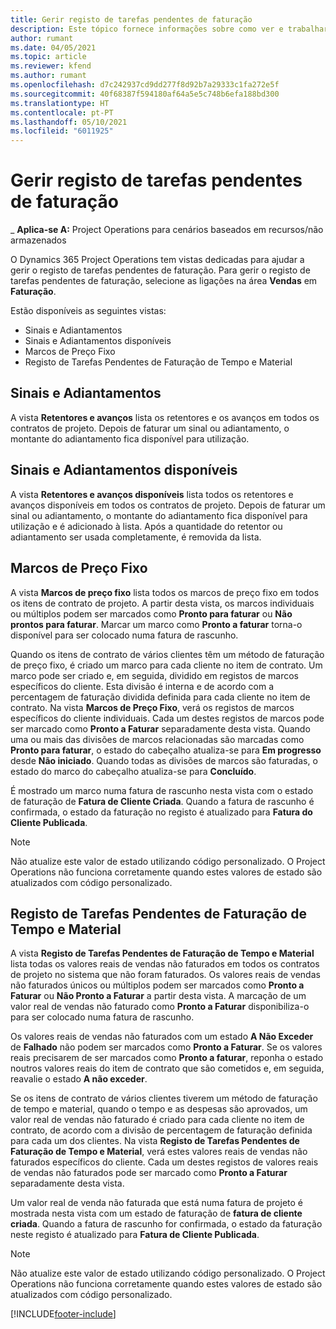 ```yaml
---
title: Gerir registo de tarefas pendentes de faturação
description: Este tópico fornece informações sobre como ver e trabalhar com tarefas pendentes de faturação no Project Operations.
author: rumant
ms.date: 04/05/2021
ms.topic: article
ms.reviewer: kfend
ms.author: rumant
ms.openlocfilehash: d7c242937cd9dd277f8d92b7a29333c1fa272e5f
ms.sourcegitcommit: 40f68387f594180af64a5e5c748b6efa188bd300
ms.translationtype: HT
ms.contentlocale: pt-PT
ms.lasthandoff: 05/10/2021
ms.locfileid: "6011925"
---
```

# <a name="manage-billing-backlog"></a>Gerir registo de tarefas pendentes de faturação

_ **Aplica-se A:** Project Operations para cenários baseados em recursos/não armazenados

O Dynamics 365 Project Operations tem vistas dedicadas para ajudar a gerir o registo de tarefas pendentes de faturação. Para gerir o registo de tarefas pendentes de faturação, selecione as ligações na área **Vendas** em **Faturação**. 

Estão disponíveis as seguintes vistas:

- Sinais e Adiantamentos
- Sinais e Adiantamentos disponíveis
- Marcos de Preço Fixo
- Registo de Tarefas Pendentes de Faturação de Tempo e Material

## <a name="retainers-and-advances"></a>Sinais e Adiantamentos

A vista **Retentores e avanços** lista os retentores e os avanços em todos os contratos de projeto. Depois de faturar um sinal ou adiantamento, o montante do adiantamento fica disponível para utilização.

## <a name="available-retainers-and-advances"></a>Sinais e Adiantamentos disponíveis

A vista **Retentores e avanços disponíveis** lista todos os retentores e avanços disponíveis em todos os contratos de projeto. Depois de faturar um sinal ou adiantamento, o montante do adiantamento fica disponível para utilização e é adicionado à lista. Após a quantidade do retentor ou adiantamento ser usada completamente, é removida da lista.

## <a name="fixed-price-milestones"></a>Marcos de Preço Fixo

A vista **Marcos de preço fixo** lista todos os marcos de preço fixo em todos os itens de contrato de projeto. A partir desta vista, os marcos individuais ou múltiplos podem ser marcados como **Pronto para faturar** ou **Não prontos para faturar**. Marcar um marco como **Pronto a faturar** torna-o disponível para ser colocado numa fatura de rascunho.

Quando os itens de contrato de vários clientes têm um método de faturação de preço fixo, é criado um marco para cada cliente no item de contrato. Um marco pode ser criado e, em seguida, dividido em registos de marcos específicos do cliente. Esta divisão é interna e de acordo com a percentagem de faturação dividida definida para cada cliente no item de contrato. Na vista **Marcos de Preço Fixo**, verá os registos de marcos específicos do cliente individuais. Cada um destes registos de marcos pode ser marcado como **Pronto a Faturar** separadamente desta vista. Quando uma ou mais das divisões de marcos relacionadas são marcadas como **Pronto para faturar**, o estado do cabeçalho atualiza-se para **Em progresso** desde **Não iniciado**. Quando todas as divisões de marcos são faturadas, o estado do marco do cabeçalho atualiza-se para **Concluído**.

É mostrado um marco numa fatura de rascunho nesta vista com o estado de faturação de **Fatura de Cliente Criada**. Quando a fatura de rascunho é confirmada, o estado da faturação no registo é atualizado para **Fatura do Cliente Publicada**. 

> [!NOTE] 
> Não atualize este valor de estado utilizando código personalizado. O Project Operations não funciona corretamente quando estes valores de estado são atualizados com código personalizado.

## <a name="time-and-material-billing-backlog"></a>Registo de Tarefas Pendentes de Faturação de Tempo e Material

A vista **Registo de Tarefas Pendentes de Faturação de Tempo e Material** lista todas os valores reais de vendas não faturados em todos os contratos de projeto no sistema que não foram faturados. Os valores reais de vendas não faturados únicos ou múltiplos podem ser marcados como **Pronto a Faturar** ou **Não Pronto a Faturar** a partir desta vista. A marcação de um valor real de vendas não faturado como **Pronto a Faturar** disponibiliza-o para ser colocado numa fatura de rascunho.

Os valores reais de vendas não faturados com um estado **A Não Exceder** de **Falhado** não podem ser marcados como **Pronto a Faturar**. Se os valores reais precisarem de ser marcados como **Pronto a faturar**, reponha o estado noutros valores reais do item de contrato que são cometidos e, em seguida, reavalie o estado **A não exceder**.

Se os itens de contrato de vários clientes tiverem um método de faturação de tempo e material, quando o tempo e as despesas são aprovados, um valor real de vendas não faturado é criado para cada cliente no item de contrato, de acordo com a divisão de percentagem de faturação definida para cada um dos clientes. Na vista **Registo de Tarefas Pendentes de Faturação de Tempo e Material**, verá estes valores reais de vendas não faturados específicos do cliente. Cada um destes registos de valores reais de vendas não faturados pode ser marcado como **Pronto a Faturar** separadamente desta vista.

Um valor real de venda não faturada que está numa fatura de projeto é mostrada nesta vista com um estado de faturação de **fatura de cliente criada**. Quando a fatura de rascunho for confirmada, o estado da faturação neste registo é atualizado para **Fatura de Cliente Publicada**. 

> [!NOTE] 
> Não atualize este valor de estado utilizando código personalizado. O Project Operations não funciona corretamente quando estes valores de estado são atualizados com código personalizado.


[!INCLUDE[footer-include](../includes/footer-banner.md)]
